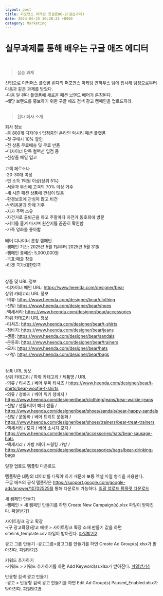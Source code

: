```yaml
---
layout: post
title: 퍼포먼스 마케팅 첫걸음06-2(실습과제)
date: 2024-06-25 16:20:23 +0900
category: Marketing
---
```

# 실무과제를 통해 배우는 구글 애즈 에디터      
<br>  

> 실습 과제 

신입으로 이커머스 플랫폼 흰다의 퍼포먼스 마케팅 인하우스 팀에 입사해 팀장으로부터 다음과 같은 과제를 받았다.  
-다음 달 흰다 플랫폼에 새로운 패션 브랜드 베어가 론칭된다.  
-해당 브랜드를 홍보하기 위한 구글 애즈 검색 광고 캠페인을 업로드하라.  
<br>  

> 흰다 회사 소개  

회사 정보  
-총 800개 디자이너 입점중인 온라인 럭셔리 패션 플랫폼  
-첫 구매시 10% 할인  
-전 상품 무료배송 및 무료 반품  
-디자이너 단독 컬렉션 입점 중  
-신상품 매일 입고
<br>  
고객 페르소나  
-20-30대 여성  
-연 소득 1억원 이상(상위 5%)   
-서울과 부산에 고객의 70% 이상 거주  
-새 시즌 패션 상품에 관심이 많음  
-환경보호에 관심이 많고 비건  
-반려동물과 함께 거주  
-자가 주택 소유  
-자건거로 출퇴근을 하고 주말마다 자전거 동호회에 방문  
-커피를 즐겨 마시며 원산지를 꼼꼼히 확인함  
-가족 영화를 좋아함
<br>  
베어 디나이너 론칭 캠페인  
-캠페인 기간: 2025년 5월 1일부터 2025년 5월 31일   
-캠페인 총예산: 5,000,000원  
-목표:매출 창출  
-타겟 국가:대한민국  
<br>  
상품 및 URL 정보  
-디자이너 메인 URL: https://www.heenda.com/designer/bear  
상위 카테고리 URL 정보  
-의류: https://www.heenda.com/designer/bear/clothing  
-신발: https://www.heenda.com/designer/bear/shoes  
-액세서리: https://www.heenda.com/designer/bear/accessories  
하위 카테고리 URL 정보  
-티셔츠: https://www.heenda.com/designer/bear/t-shirts  
-청바지: https://www.heenda.com/designer/bear/jeans  
-샌들: https://www.heenda.com/designer/bear/sandals  
-운동화: https://www.heenda.com/designer/bear/trainers  
-모자: https://www.heenda.com/designer/bear/hats  
-가방: https://www.heenda.com/designer/bear/bags  
<br>  
상품 URL 정보  
상위 카테고리 / 하위 카테고리 / 제품명 / URL  
-의류 / 티셔츠 / 베어 우피 티셔츠 / https://www.heenda.com/designer/bear/t-shirts/bear-woofie-t-shirts  
-의류 / 청바지 / 베어 워키 청바지 / https://www.heenda.com/designer/bear/clothing/jeans/bear-walkie-jeans  
-신발 / 샌들/베어 해피 샌들 / https://www.heenda.com/designer/bear/shoes/sandals/bear-happy-sandals  
-신발 / 운동화 / 베어 트리트 운동화 / https://www.heenda.com/designer/bear/shoes/trainers/bear-treat-trainers  
-액세서리 / 모자 / 베어 소시지 모자 / https://www.heenda.com/designer/bear/accessories/hats/bear-sausage-hats  
-액세서리 / 가방 /베어 드링킹 가방 / https://www.heenda.com/designer/bear/accessories/bags/bear-drinking-bags
<br>  
일괄 업로드 템플릿 다운로드  

템플릿은 대량의 데이터를 다뤄야 하기 때문에 보통 엑셀 파일 형식을 사용한다.  
구글 애즈의 공식 템플릿은 https://support.google.com/google-ads/answer/10702525를 통해 다운로드 가능하다. [일괄 업로드 펨플릿 다운로드](https://support.google.com/google-ads/answer/10702525)  

새 캠페인 만들기  
-캠페인 > 새 캠페인 만들기를 하면 Create New Campaign(s).xlsx 파일이 받아진다. [파일받기1](https://storage.googleapis.com/support-kms-prod/lx4kKazVwHuqcFVQPZAKJJ5EUQAV5VBBMrn2)  

사이트링크 광고 확장  
-(구 광고확장)광고 애셋 > 사이트링크 확장 소재 만들기 값을 하면 sitelink_template.csv 파일이 받아진다. [파일받기2](https://storage.googleapis.com/support-kms-prod/er1LbgoAEsIctW1koPH6f4fDr7NNVDCKWPvh)  

광고 그룹 만들기
-광고그룹>광고그룹 만들기를 하면 Create Ad Group(s).xlsx가 받아진다. [파일받기3](https://storage.googleapis.com/support-kms-prod/eSiqsHfH2KNrnD4wnYuMX49DlTkbbz2C10Bs)   

키워드 추가하기  
-키워드 > 키워드 추가하기를 하면 Add Keyword(s).xlsx가 받아진다. [파일받기4](https://storage.googleapis.com/support-kms-prod/mrRT1h71MEFi6Ba7g40zNjv1gY6lv3MRGVx5)  

반응형 검색 광고 만들기  
-광고 > 반응형 검색 광고 만들기를 하면 Edit Ad Group(s) Paused_Enabled.xlsx가 받아진다. [파일받기5](https://storage.googleapis.com/support-kms-prod/4AQnEPOMnm95I6VILqWdg1xypQ9KlaXG2IgY)  

